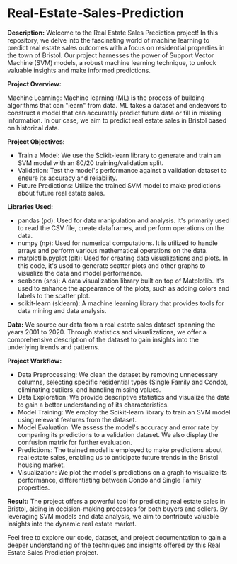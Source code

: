 # Real-Estate-Sales-Prediction

**Description:**
Welcome to the Real Estate Sales Prediction project! In this repository, we delve into the fascinating world of machine learning to predict real estate sales outcomes with a focus on residential properties in the town of Bristol. Our project harnesses the power of Support Vector Machine (SVM) models, a robust machine learning technique, to unlock valuable insights and make informed predictions.


**Project Overview:**

Machine Learning:
Machine learning (ML) is the process of building algorithms that can "learn" from data. ML takes a dataset and endeavors to construct a model that can accurately predict future data or fill in missing information. In our case, we aim to predict real estate sales in Bristol based on historical data.

**Project Objectives:**
* Train a Model: We use the Scikit-learn library to generate and train an SVM model with an 80/20 training/validation split.
* Validation: Test the model's performance against a validation dataset to ensure its accuracy and reliability.
* Future Predictions: Utilize the trained SVM model to make predictions about future real estate sales.

**Libraries Used:**
* pandas (pd): Used for data manipulation and analysis. It's primarily used to read the CSV file, create dataframes, and perform operations on the data.
* numpy (np): Used for numerical computations. It is utilized to handle arrays and perform various mathematical operations on the data.
* matplotlib.pyplot (plt): Used for creating data visualizations and plots. In this code, it's used to generate scatter plots and other graphs to visualize the data and model performance.
* seaborn (sns): A data visualization library built on top of Matplotlib. It's used to enhance the appearance of the plots, such as adding colors and labels to the scatter plot.
* scikit-learn (sklearn): A machine learning library that provides tools for data mining and data analysis.

**Data:**
We source our data from a real estate sales dataset spanning the years 2001 to 2020. Through statistics and visualizations, we offer a comprehensive description of the dataset to gain insights into the underlying trends and patterns.

**Project Workflow:**
* Data Preprocessing: We clean the dataset by removing unnecessary columns, selecting specific residential types (Single Family and Condo), eliminating outliers, and handling missing values.
* Data Exploration: We provide descriptive statistics and visualize the data to gain a better understanding of its characteristics.
* Model Training: We employ the Scikit-learn library to train an SVM model using relevant features from the dataset.
* Model Evaluation: We assess the model's accuracy and error rate by comparing its predictions to a validation dataset. We also display the confusion matrix for further evaluation.
* Predictions: The trained model is employed to make predictions about real estate sales, enabling us to anticipate future trends in the Bristol housing market.
* Visualization: We plot the model's predictions on a graph to visualize its performance, differentiating between Condo and Single Family properties.

**Result:**
The project offers a powerful tool for predicting real estate sales in Bristol, aiding in decision-making processes for both buyers and sellers. By leveraging SVM models and data analysis, we aim to contribute valuable insights into the dynamic real estate market.

Feel free to explore our code, dataset, and project documentation to gain a deeper understanding of the techniques and insights offered by this Real Estate Sales Prediction project.
